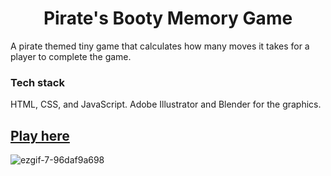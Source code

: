 <h1 align="center">Pirate's Booty Memory Game</h1>

A pirate themed tiny game that calculates how many moves it takes for a player to complete the game. 

### Tech stack
HTML, CSS, and JavaScript.
Adobe Illustrator and Blender for the graphics.

## [Play here](https://editting-lively-shell-121.vscodeedu.app/)

![ezgif-7-96daf9a698](https://github.com/user-attachments/assets/f16a0994-ddb9-4e25-87e8-8f3a3d6874a0)

